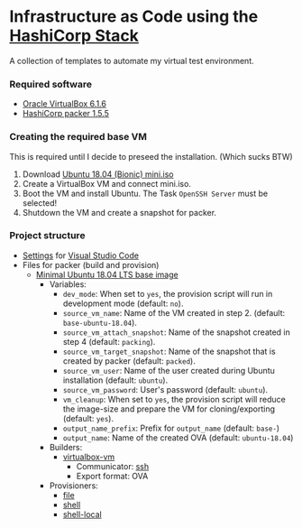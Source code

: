 # Infrastructure as Code using the [HashiCorp Stack](https://www.hashicorp.com/#overview)
A collection of templates to automate my virtual test environment.

### Required software
- [Oracle VirtualBox 6.1.6](https://www.virtualbox.org/wiki/Downloads)
- [HashiCorp packer 1.5.5](https://www.packer.io/downloads/)

### Creating the required base VM
This is required until I decide to preseed the installation. (Which sucks BTW)
1. Download [Ubuntu 18.04 (Bionic) mini.iso](http://archive.ubuntu.com/ubuntu/dists/bionic-updates/main/installer-amd64/current/images/netboot/mini.iso)
2. Create a VirtualBox VM and connect mini.iso.
3. Boot the VM and install Ubuntu. The Task `OpenSSH Server` must be selected!
4. Shutdown the VM and create a snapshot for packer.

### Project structure
- [Settings](.vscode) for [Visual Studio Code](https://code.visualstudio.com/)
- Files for packer (build and provision)
  - [Minimal Ubuntu 18.04 LTS base image](packer/base-ubuntu-18.04)
    - Variables:
      - `dev_mode`: When set to `yes`, the provision script will run in development mode (default: `no`).
      - `source_vm_name`: Name of the VM created in step 2. (default: `base-ubuntu-18.04`).
      - `source_vm_attach_snapshot`: Name of the snapshot created in step 4 (default: `packing`).
      - `source_vm_target_snapshot`: Name of the snapshot that is created by packer (default: `packed`).
      - `source_vm_user`: Name of the user created during Ubuntu installation (default: `ubuntu`).
      - `source_vm_password`: User's password (default: `ubuntu`).
      - `vm_cleanup`: When set to `yes`, the provision script will reduce the image-size and prepare the VM for cloning/exporting (default: `yes`).
      - `output_name_prefix`: Prefix for `output_name` (default: `base-`)
      - `output_name`: Name of the created OVA (default: `ubuntu-18.04`)
    - Builders:
      - [virtualbox-vm](https://www.packer.io/docs/builders/virtualbox/vm/)
        - Communicator: [ssh](https://www.packer.io/docs/communicators/ssh/)
        - Export format: OVA
    - Provisioners:
      - [file](https://www.packer.io/docs/provisioners/file/)
      - [shell](https://www.packer.io/docs/provisioners/shell/)
      - [shell-local](https://www.packer.io/docs/provisioners/shell-local/)
